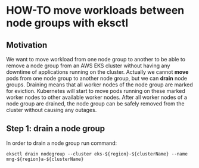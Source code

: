 # HOW-TO move workloads between node groups with eksctl

## Motivation

We want to move workload from one node group to another to be able to remove a node group
from an AWS EKS cluster without having any downtime of applications running on the cluster.
Actually we cannot __move__ pods from one node group to another node group, but we can __drain__
node groups. Draining means that all worker nodes of the node group are marked for eviction. 
Kubernetes will start to move pods running on these marked worker nodes to other available worker nodes.
After all worker nodes of a node group are drained, the node group can be safely removed from the cluster 
without causing any outages.

## Step 1: drain a node group

In order to drain a node group run command:

``` shell
eksctl drain nodegroup --cluster eks-${region}-${clusterName} --name mng-${region}a-${clusterName}
```

